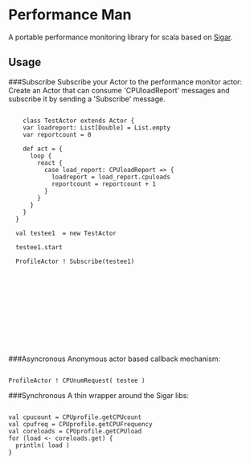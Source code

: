 ﻿Performance Man
===============

A portable performance monitoring library for scala based on [Sigar](http://www.hyperic.com/products/sigar).

Usage
------
###Subscribe
Subscribe your Actor to the performance monitor actor:
Create an Actor that can consume 'CPUloadReport' messages and subscribe it by sending a 'Subscribe' message.
 
<pre><code>
    class TestActor extends Actor {
    var loadreport: List[Double] = List.empty
    var reportcount = 0
    
    def act = {
      loop {
        react {
          case load_report: CPUloadReport => {
            loadreport = load_report.cpuloads
            reportcount = reportcount + 1
          }
        }
      }
    }
  }  
  
  val testee1  = new TestActor
  
  testee1.start
  
  ProfileActor ! Subscribe(testee1)
</code></pre>

<object src="https://gist.github.com/914709.js?file=PerformanceManSubscribe.scala"></object>

###Asyncronous
Anonymous actor based callback mechanism:
<pre><code>
ProfileActor ! CPUnumRequest( testee )
</code></pre>
###Synchronous
A thin wrapper around the Sigar libs:
<pre><code>
val cpucount = CPUprofile.getCPUcount
val cpufreq = CPUprofile.getCPUFrequency
val coreloads = CPUprofile.getCPUload
for (load <- coreloads.get) {
  println( load )
}
</code></pre>
 



